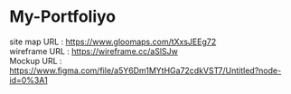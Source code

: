 # My-Portfoliyo
site map URL :
https://www.gloomaps.com/tXxsJEEg72
<br>
wireframe URL :
https://wireframe.cc/aSlSJw
<br>
Mockup URL :
https://www.figma.com/file/a5Y6Dm1MYtHGa72cdkVST7/Untitled?node-id=0%3A1
